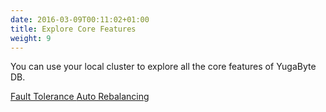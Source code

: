 ```yaml
---
date: 2016-03-09T00:11:02+01:00
title: Explore Core Features
weight: 9
---
```


 You can use your local cluster to explore all the core features of YugaByte DB.

<a class="section-link" href="/community-edition/explore/fault-tolerance">
  Fault Tolerance
</a>

<a class="section-link" href="/community-edition/explore/auto-rebalancing">
  Auto Rebalancing
 </a>
